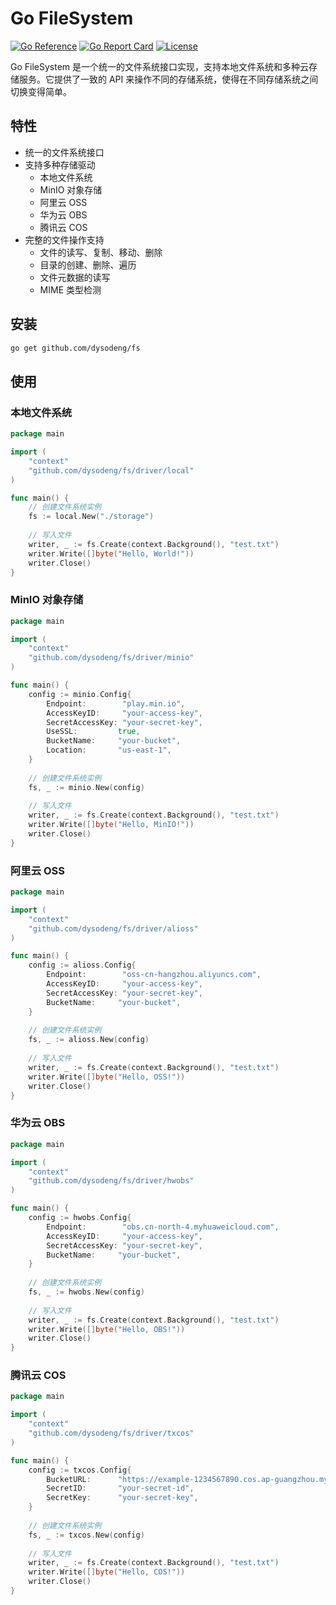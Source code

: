 # Go FileSystem

[![Go Reference](https://pkg.go.dev/badge/github.com/dysodeng/fs.svg)](https://pkg.go.dev/github.com/dysodeng/fs)
[![Go Report Card](https://goreportcard.com/badge/github.com/dysodeng/fs)](https://goreportcard.com/report/github.com/dysodeng/fs)
[![License](https://img.shields.io/github/license/dysodeng/fs.svg)](https://github.com/dysodeng/fs/blob/main/LICENSE)

Go FileSystem 是一个统一的文件系统接口实现，支持本地文件系统和多种云存储服务。它提供了一致的 API 来操作不同的存储系统，使得在不同存储系统之间切换变得简单。

## 特性

- 统一的文件系统接口
- 支持多种存储驱动
  - 本地文件系统
  - MinIO 对象存储
  - 阿里云 OSS
  - 华为云 OBS
  - 腾讯云 COS
- 完整的文件操作支持
  - 文件的读写、复制、移动、删除
  - 目录的创建、删除、遍历
  - 文件元数据的读写
  - MIME 类型检测

## 安装

```bash
go get github.com/dysodeng/fs
```

## 使用
### 本地文件系统
```go
package main

import (
    "context"
    "github.com/dysodeng/fs/driver/local"
)

func main() {
    // 创建文件系统实例
    fs := local.New("./storage")
    
    // 写入文件
    writer, _ := fs.Create(context.Background(), "test.txt")
    writer.Write([]byte("Hello, World!"))
    writer.Close()
}
```
### MinIO 对象存储
```go
package main

import (
    "context"
    "github.com/dysodeng/fs/driver/minio"
)

func main() {
    config := minio.Config{
        Endpoint:        "play.min.io",
        AccessKeyID:     "your-access-key",
        SecretAccessKey: "your-secret-key",
        UseSSL:         true,
        BucketName:     "your-bucket",
        Location:       "us-east-1",
    }
    
    // 创建文件系统实例
    fs, _ := minio.New(config)
    
    // 写入文件
    writer, _ := fs.Create(context.Background(), "test.txt")
    writer.Write([]byte("Hello, MinIO!"))
    writer.Close()
}
```

### 阿里云 OSS
```go
package main

import (
    "context"
    "github.com/dysodeng/fs/driver/alioss"
)

func main() {
    config := alioss.Config{
        Endpoint:        "oss-cn-hangzhou.aliyuncs.com",
        AccessKeyID:     "your-access-key",
        SecretAccessKey: "your-secret-key",
        BucketName:     "your-bucket",
    }
    
    // 创建文件系统实例
    fs, _ := alioss.New(config)
    
    // 写入文件
    writer, _ := fs.Create(context.Background(), "test.txt")
    writer.Write([]byte("Hello, OSS!"))
    writer.Close()
}
```

### 华为云 OBS
```go
package main

import (
    "context"
    "github.com/dysodeng/fs/driver/hwobs"
)

func main() {
    config := hwobs.Config{
        Endpoint:        "obs.cn-north-4.myhuaweicloud.com",
        AccessKeyID:     "your-access-key",
        SecretAccessKey: "your-secret-key",
        BucketName:     "your-bucket",
    }
    
    // 创建文件系统实例
    fs, _ := hwobs.New(config)
    
    // 写入文件
    writer, _ := fs.Create(context.Background(), "test.txt")
    writer.Write([]byte("Hello, OBS!"))
    writer.Close()
}
```

### 腾讯云 COS
```go
package main

import (
    "context"
    "github.com/dysodeng/fs/driver/txcos"
)

func main() {
    config := txcos.Config{
        BucketURL:      "https://example-1234567890.cos.ap-guangzhou.myqcloud.com",
        SecretID:       "your-secret-id",
        SecretKey:      "your-secret-key",
    }
    
    // 创建文件系统实例
    fs, _ := txcos.New(config)
    
    // 写入文件
    writer, _ := fs.Create(context.Background(), "test.txt")
    writer.Write([]byte("Hello, COS!"))
    writer.Close()
}
```
